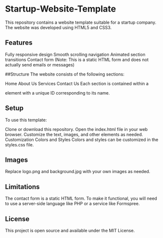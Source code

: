 # Startup-Website-Template

This repository contains a website template suitable for a startup company. The website was developed using HTML5 and CSS3.

## Features

Fully responsive design
Smooth scrolling navigation
Animated section transitions
Contact form (Note: This is a static HTML form and does not actually send emails or messages)

##Structure
The website consists of the following sections:

Home
About Us
Services
Contact Us
Each section is contained within a <section> element with a unique ID corresponding to its name.

## Setup
To use this template:

Clone or download this repository.
Open the index.html file in your web browser.
Customize the text, images, and other elements as needed.
Customization
Colors and Styles
Colors and styles can be customized in the styles.css file.

## Images
Replace logo.png and background.jpg with your own images as needed.

## Limitations
The contact form is a static HTML form. To make it functional, you will need to use a server-side language like PHP or a service like Formspree.

## License
This project is open source and available under the MIT License.
